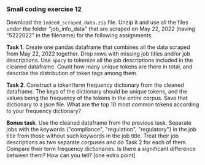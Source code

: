 ### Small coding exercise 12

Download the `indeed_scraped_data.zip` file. Unzip it and use all the files under the folder "job_info_data" that are scraped on May 22, 2022 (having "5222022" in the filename) for the following assignments. 



**Task 1**. Create one pandas dataframe that combines all the data scraped from May 22, 2022 together. Drop rows with missing job titles and/or job descriptions. Use `spacy` to tokenize all the job descriptions included in the cleaned dataframe. Count how many unique tokens are there in total, and describe the distribution of token tags among them.

 

**Task 2**. Construct a token/term frequency dictionary from the cleaned dataframe. The keys of the dictionary should be unique tokens, and the values being the frequency of the tokens in the entire corpus. Save that dictionary to a json file. What are the top 10 most common tokens according to your frequency dictionary? 

 

**Bonus task**. Use the cleaned dataframe from the previous task. Separate jobs with the keywords {"compliance", "regulation", "regulatory"} in the job title from those without such keywords in the job title. Treat their job descriptions as two separate corpuses and do Task 2 for each of them. Compare their term frequency dictionaries. Is there a significant difference between them? How can you tell? [one extra point] 